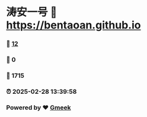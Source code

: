 # 涛安一号 :link: https://bentaoan.github.io 
### :page_facing_up: [12](https://bentaoan.github.io/tag.html) 
### :speech_balloon: 0 
### :hibiscus: 1715 
### :alarm_clock: 2025-02-28 13:39:58 
### Powered by :heart: [Gmeek](https://github.com/Meekdai/Gmeek)
